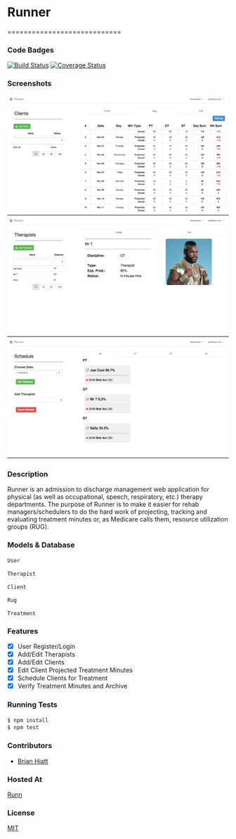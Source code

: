 # Runner
============================
### Code Badges
[![Build Status](https://travis-ci.org/bchiatt/cap-runner.svg)](https://travis-ci.org/bchiatt/cap-runner)
[![Coverage Status](https://coveralls.io/repos/bchiatt/cap-runner/badge.png)](https://coveralls.io/r/bchiatt/cap-runner)

### Screenshots
![Image1](/docs/screenshots/calculator.png)
![Image2](/docs/screenshots/therapist.png)
![Image3](/docs/screenshots/schedule.png)

### Description
Runner is an admission to discharge management web application for physical
(as well as occupational, speech, respiratory, etc.) therapy departments.
The purpose of Runner is to make it easier for rehab managers/schedulers to do
the hard work of projecting, tracking and evaluating treatment minutes or, as
Medicare calls them, resource utilization groups (RUG).

### Models & Database
```
User
```

```
Therapist
```

```
Client
```

```
Rug
```

```
Treatment
```

### Features
- [x] User Register/Login
- [x] Add/Edit Therapists
- [x] Add/Edit Clients
- [x] Edit Client Projected Treatment Minutes
- [x] Schedule Clients for Treatment
- [x] Verify Treatment Minutes and Archive

### Running Tests
```bash
$ npm install
$ npm test
```

### Contributors
- [Brian Hiatt](https://github.com/bchiatt)

### Hosted At
[Runn](http://runner.bchiatt.co)

### License
[MIT](LICENSE)
